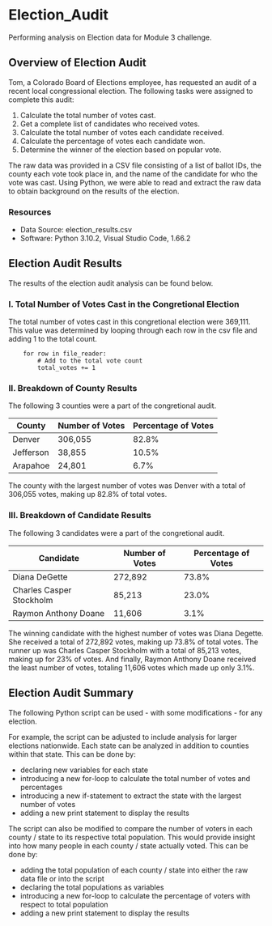 # Election_Audit
Performing analysis on Election data for Module 3 challenge.

## Overview of Election Audit
Tom, a Colorado Board of Elections employee, has requested an audit of a recent local congressional election. The following tasks were assigned to complete this audit: 

1. Calculate the total number of votes cast.
2. Get a complete list of candidates who received votes.
3. Calculate the total number of votes each candidate received.
4. Calculate the percentage of votes each candidate won.
5. Determine the winner of the election based on popular vote.

The raw data was provided in a CSV file consisting of a list of ballot IDs, the county each vote took place in, and the name of the candidate for who the vote was cast. Using Python, we were able to read and extract the raw data to obtain background on the results of the election. 

### Resources
* Data Source: election_results.csv
* Software: Python 3.10.2, Visual Studio Code, 1.66.2

## Election Audit Results

The results of the election audit analysis can be found below.

### I.  Total Number of Votes Cast in the Congretional Election
The total number of votes cast in this congretional election were 369,111. This value was determined by looping through each row in the csv file and adding 1 to the total count.

``` # For each row in the CSV file.
    for row in file_reader:
        # Add to the total vote count
        total_votes += 1
```
### II.  Breakdown of County Results

The following 3 counties were a part of the congretional audit. 

| County | Number of Votes | Percentage of Votes |
| ------ | --------------- | ------------------- |
Denver | 306,055 | 82.8% |
Jefferson | 38,855 | 10.5% |
Arapahoe | 24,801 | 6.7% |

The county with the largest number of votes was Denver with a total of 306,055 votes, making up 82.8% of total votes.

### III.  Breakdown of Candidate Results

The following 3 candidates were a part of the congretional audit.

| Candidate | Number of Votes | Percentage of Votes |
| ------ | --------------- | ------------------- |
Diana DeGette | 272,892 | 73.8% |
Charles Casper Stockholm | 85,213 | 23.0% |
Raymon Anthony Doane | 11,606 | 3.1% |

The winning candidate with the highest number of votes was Diana Degette. She received a total of 272,892 votes, making up 73.8% of total votes. The runner up was Charles Casper Stockholm with a total of 85,213 votes, making up for 23% of votes. And finally, Raymon Anthony Doane received the least number of votes, totaling 11,606 votes which made up only 3.1%. 


## Election Audit Summary

The following Python script can be used - with some modifications - for any election. 

For example, the script can be adjusted to include analysis for larger elections nationwide. Each state can be analyzed in addition to counties within that state. This can be done by:
* declaring new variables for each state
* introducing a new for-loop to calculate the total number of votes and percentages 
* introducing a new if-statement to extract the state with the largest number of votes
* adding a new print statement to display the results

The script can also be modified to compare the number of voters in each county / state to its respective total population. This would provide insight into how many people in each county / state actually voted. This can be done by:
* adding the total population of each county / state into either the raw data file or into the script
* declaring the total populations as variables
* introducing a new for-loop to calculate the percentage of voters with respect to total population
* adding a new print statement to display the results
